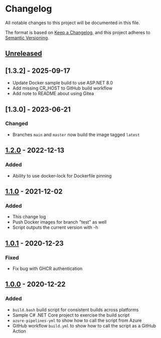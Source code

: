 # Changelog

All notable changes to this project will be documented in this file.

The format is based on [Keep a Changelog](https://keepachangelog.com/en/1.0.0/),
and this project adheres to [Semantic Versioning](https://semver.org/spec/v2.0.0.html).

## [Unreleased]

## [1.3.2] - 2025-09-17

- Update Docker sample build to use ASP.NET 8.0
- Add missing CR_HOST to GitHub build workflow
- Add note to README about using Gitea

## [1.3.0] - 2023-06-21

### Changed

- Branches `main` and `master` now build the image tagged `latest`

## [1.2.0] - 2022-12-13

### Added

- Ability to use docker-lock for Dockerfile pinning

## [1.1.0] - 2021-12-02

### Added

- This change log
- Push Docker images for branch "test" as well
- Script outputs the current version with -h

## [1.0.1] - 2020-12-23

### Fixed

- Fix bug with GHCR authentication

## [1.0.0] - 2020-12-22

### Added

- `build.bash` build script for consistent builds across platforms
- Sample C# .NET Core project to exercise the build script
- `azure-pipelines-yml` to show how to call the script from Azure
- GitHub workflow `build.yml` to show how to call the script as a GitHub Action

[unreleased]: https://github.com/mcld/buildscript/compare/v1.3.0...HEAD
[1.2.0]: https://github.com/mcld/buildscript/compare/v1.2.0...v1.3.0
[1.2.0]: https://github.com/mcld/buildscript/compare/v1.1.0...v1.2.0
[1.1.0]: https://github.com/mcld/buildscript/compare/v1.0.1...v1.1.0
[1.0.1]: https://github.com/mcld/buildscript/compare/v1.0.0...v1.0.1
[1.0.0]: https://github.com/mcld/buildscript/releases/tag/v1.0.0
